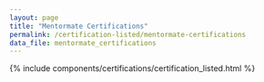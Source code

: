 ```yaml
---
layout: page
title: "Mentormate Certifications"
permalink: /certification-listed/mentormate-certifications
data_file: mentormate_certifications
---
```


{% include components/certifications/certification_listed.html %}
